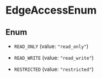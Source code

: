 

# EdgeAccessEnum

## Enum


* `READ_ONLY` (value: `"read_only"`)

* `READ_WRITE` (value: `"read_write"`)

* `RESTRICTED` (value: `"restricted"`)



